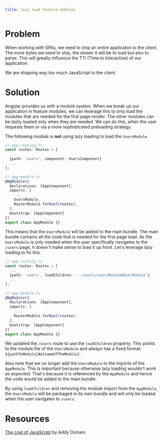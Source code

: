 ```yaml
---
title: lazy load feature modules
---
```


# Problem

When working with SPAs, we need to ship an entire applicaton to the client. The more bytes we need to ship, the slower it will be to load but also to parse. This will greatly influence the TTI (Time to Interactive) of our application.

We are shipping way too much JavaScript to the client.

# Solution

Angular provides us with a module system. When we break up our application in feature modules, we can leverage this to only load the modules that are needed for the first page render. The other modules can be lazily loaded only when they are needed. We can do this, when the user requests them or via a more sophisticated preloading strategy.

The following module is **not** using lazy loading to load the `UsersModule`.

```ts
// app.routing.ts
const routes: Routes = [
  ...
  {path: 'users', component: UsersComponent}
  ...
];

// app.module.ts
@NgModule({
  declarations: [AppComponent],
  imports: [
    ...
    UsersModule,
    RouterModule.forRoot(routes),
  ],
  bootstrap: [AppComponent]
})
export class AppModule {}
```

This means that the `UsersModule` will be added to the main bundle. The main bundle contains all the code that is needed for the first page load. As the `UsersModule` is only needed when the user specifically navigates to the `/users` page, it doesn't make sense to load it up front. Let's leverage lazy loading to fix this.

```ts
// app.routing.ts
const routes: Routes = [
  ...
  {path: 'users', loadChildren: '../users/usersModule#UserModule'}
  ...
];

// app.module.ts
@NgModule({
  declarations: [AppComponent],
  imports: [
    ...
    RouterModule.forRoot(routes),
  ],
  bootstrap: [AppComponent]
})
export class AppModule {}
```

We updated the `/users` route to use the `loadChildren` property. This points to the module file of the `UsersModule` and always has a fixed format: `${pathToModule}#${nameOfTheModule}`.

Also note that we no longer add the `UsersModule` to the imports of the `AppModule`. This is important because otherwise lazy loading wouldn't work as expected. That's because it is referenced by the `AppModule` and hence the code would be added to the main bundle.

By using `loadChildren` and removing the module import from the `AppModule`, the `UsersModule` will be packaged in its own bundle and will only be loaded when the user navigates to `/users`.


# Resources

[The cost of JavaScript](https://medium.com/@addyosmani/the-cost-of-javascript-in-2018-7d8950fbb5d4) by Addy Osmani
